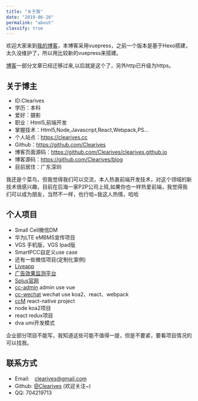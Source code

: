 ```yaml
---
title: "关于我"
date: "2019-06-26"
permalink: "about"
classify: true
---
```



欢迎大家来到[我的博客](https://clearives.cc/)，本博客采用vuepress，之前一个版本是基于Hexo搭建，太久没维护了，所以用比较新的vuepress来搭建。


<!--more-->
[博客](https://clearives.cc/)一部分文章已经迁移过来,以后就是这个了，另外http已升级为https。

## 关于博主

- ID:Clearives
- 学历：本科
- 爱好：摄影
- 职业：Html5,前端开发
- 掌握技术：Html5,Node,Javascript,React,Webpack,PS...
- 个人站点：https://clearives.cc
- Github：https://github.com/Clearives
- 博客页面源码：https://github.com/Clearives/clearives.github.io
- 博客源码：https://github.com/Clearives/blog
- 目前居住：广东深圳

我还是个菜鸟，但我觉得我们可以交流，本人热衷前端开发技术，对这个领域的新技术很感兴趣，目前在后海一家P2P公司上班,如果你也一样热爱前端，我觉得我们可以成为朋友，当然不一样，也行哈~我这人热情，哈哈

## 个人项目

<!--* [环球海淘商城](http://test.haitaotmall.com/)  (很遗憾这个项目快要上线了，就GG了~)-->
- Small Cell微信DM
- 华为LTE eMBMS宣传项目
- VGS 手机版，VGS Ipad版
- SmartPCC自定义use case
- 还有一些微信项目(定制化案例)
- [Liveapp](http://eng.liveapp.cn/case/index?id=1280956)
- [广告效果监测平台](http://t2.dataeye.com/pages/index.jsp?token=41a2e70b7a827b9bc2c4123b3adf3a752d40083fd8cc926bf0e26580b8ea471d)
- [Splus官网](http://splus.cn/)
- [cc-admin](https://clearives.cc/project/cc-admin)  admin use vue
- [cc-wechat](https://github.com/Clearives/cc-wechat) wechat use koa2、react、webpack
- [ccM](https://github.com/Clearives/ccM) react-native project
- node koa2项目
- react redux项目
- dva umi开发模式

企业部分项目不能写，我知道这些可能不值得一提，但是不要紧，要看项目情况的可以找我。


## 联系方式

- Email:　<a href="mailto:clearives@gmail.com">clearives@gmail.com</a>
- Github: [@Clearives](https://github.com/Clearives)  (欢迎关注~)
- QQ: 704219713








